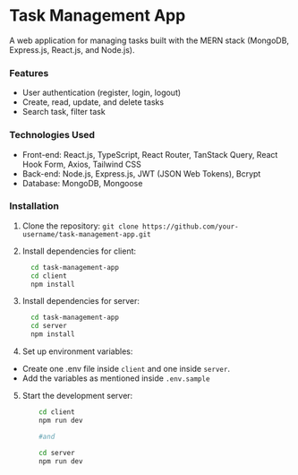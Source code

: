 # Task Management App
A web application for managing tasks built with the MERN stack (MongoDB, Express.js, React.js, and Node.js).

### Features
<ul>
  <li>User authentication (register, login, logout)</li>
  <li>Create, read, update, and delete tasks</li>
  <li>Search task, filter task</li>
</ul>

### Technologies Used
<ul>
  <li>Front-end: React.js, TypeScript, React Router, TanStack Query, React Hook Form, Axios, Tailwind CSS</li>
  <li>Back-end: Node.js, Express.js, JWT (JSON Web Tokens), Bcrypt</li>
  <li>Database: MongoDB, Mongoose</li>
</ul>

### Installation
1. Clone the repository:
      `git clone https://github.com/your-username/task-management-app.git`
   
2. Install dependencies for client:
    ```bash
      cd task-management-app
      cd client
      npm install
   ```

3. Install dependencies for server:
    ```bash
      cd task-management-app
      cd server
      npm install
   ```

4. Set up environment variables:
  <ul>
    <li>Create one .env file inside <code>client</code> and one inside <code>server</code>.</li>
    <li>Add the variables as mentioned inside <code>.env.sample</code></li>
  </ul>

5. Start the development server:
   
   ```bash
       cd client
       npm run dev

       #and

       cd server
       npm run dev
   ```
